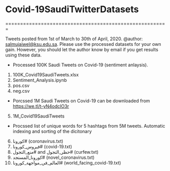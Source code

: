 # Covid-19SaudiTwitterDatasets

=======================================================

Tweets posted from 1st of March to 30th of April, 2020. 
@author: salmujaiwel@ksu.edu.sa. Please use the processed datasets for your own gain. However, you should let the author know by email if you get results using these data.

 - Processed 100K Saudi Tweets on Covid-19 (sentiment anlaysis).

1)	100K_Covid19SaudiTweets.xlsx
2)	Sentiment_Analysis.ipynb
3)	pos.csv
4)	neg.csv 

 - Porcssed 1M Saudi Tweets on Covid-19 can be downloaded from https://we.tl/t-yN4odcIO3r 

5)	1M_Covid19SaudiTweets

 - Procssed list of unique words for 5 hashtags from 5M tweets. Automatic indexing and sorting of the dicitonary

6)	كورونا# (coronavirus.txt)
7)	فيروس_كورونا# (covid-19.txt)
8)	منع_التجول# and حظر_التجول# (curfew.txt)
9)	كورونا_المستجد# (novel_coronavirus.txt)
10)	العالم_في_مواجهة_كورونا# (world_facing_covid-19.txt)
